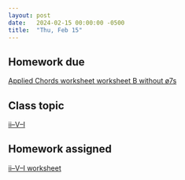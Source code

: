 ```yaml
---
layout: post
date:   2024-02-15 00:00:00 -0500
title:  "Thu, Feb 15"
---
```


## Homework due

[Applied Chords worksheet worksheet B without ø7s](https://viva.pressbooks.pub/openmusictheory/chapter/tonicization/#assignments)

## Class topic

[ii–V–I](https://viva.pressbooks.pub/openmusictheory/chapter/ii-v-i/)

## Homework assigned

[ii–V–I worksheet](https://gmuedu-my.sharepoint.com/:b:/g/personal/mlavengo_gmu_edu/Eaf9LmXW8jVPuFoXfBrSN50Bv4dnOjl_hoWpm8XyB42c9g?e=zlAcoi)

